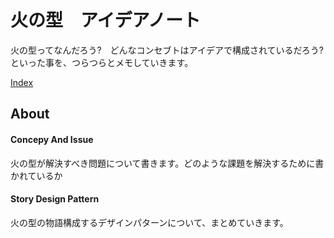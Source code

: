 # 火の型　アイデアノート

火の型ってなんだろう?　どんなコンセブトはアイデアで構成されているだろう?
といった事を、つらつらとメモしていきます。

[Index](SUMMARY.md)


## About
#### Concepy And Issue
火の型が解決すべき問題について書きます。どのような課題を解決するために書かれているか

#### Story Design Pattern
火の型の物語構成するデザインパターンについて、まとめていきます。








